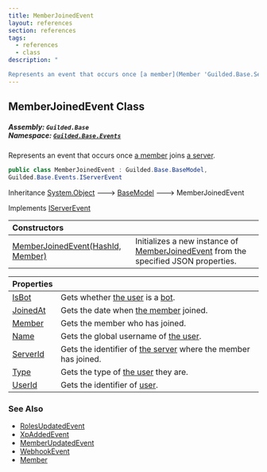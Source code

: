 ```yaml
---
title: MemberJoinedEvent
layout: references
section: references
tags:
  - references
  - class
description: "

Represents an event that occurs once [a member](Member 'Guilded.Base.Servers.Member') joins [a server](Server 'Guilded.Base.Servers.Server')."
---
```


## MemberJoinedEvent Class
##### **Assembly:** `Guilded.Base`<br/>**Namespace:** [`Guilded.Base.Events`](Guilded.Base.Events 'Guilded.Base.Events')

Represents an event that occurs once [a member](Member 'Guilded.Base.Servers.Member') joins [a server](Server 'Guilded.Base.Servers.Server').

```csharp
public class MemberJoinedEvent : Guilded.Base.BaseModel,
Guilded.Base.Events.IServerEvent
```

Inheritance [System.Object](https://docs.microsoft.com/en-us/dotnet/api/System.Object 'System.Object') &#129106; [BaseModel](BaseModel 'Guilded.Base.BaseModel') &#129106; MemberJoinedEvent

Implements [IServerEvent](IServerEvent 'Guilded.Base.Events.IServerEvent')

| Constructors | |
| :--- | :--- |
| [MemberJoinedEvent(HashId, Member)](MemberJoinedEvent.MemberJoinedEvent(HashId,Member) 'Guilded.Base.Events.MemberJoinedEvent.MemberJoinedEvent(Guilded.Base.HashId, Guilded.Base.Servers.Member)') | Initializes a new instance of [MemberJoinedEvent](MemberJoinedEvent 'Guilded.Base.Events.MemberJoinedEvent') from the specified JSON properties. |

| Properties | |
| :--- | :--- |
| [IsBot](MemberJoinedEvent.IsBot 'Guilded.Base.Events.MemberJoinedEvent.IsBot') | Gets whether [the user](User 'Guilded.Base.Users.User') is a [bot](UserType#Guilded.Base.Users.UserType.Bot 'Guilded.Base.Users.UserType.Bot'). |
| [JoinedAt](MemberJoinedEvent.JoinedAt 'Guilded.Base.Events.MemberJoinedEvent.JoinedAt') | Gets the date when [the member](Member 'Guilded.Base.Servers.Member') joined. |
| [Member](MemberJoinedEvent.Member 'Guilded.Base.Events.MemberJoinedEvent.Member') | Gets the member who has joined. |
| [Name](MemberJoinedEvent.Name 'Guilded.Base.Events.MemberJoinedEvent.Name') | Gets the global username of [the user](User 'Guilded.Base.Users.User'). |
| [ServerId](MemberJoinedEvent.ServerId 'Guilded.Base.Events.MemberJoinedEvent.ServerId') | Gets the identifier of [the server](Server 'Guilded.Base.Servers.Server') where the member has joined. |
| [Type](MemberJoinedEvent.Type 'Guilded.Base.Events.MemberJoinedEvent.Type') | Gets the type of [the user](User 'Guilded.Base.Users.User') they are. |
| [UserId](MemberJoinedEvent.UserId 'Guilded.Base.Events.MemberJoinedEvent.UserId') | Gets the identifier of [user](User 'Guilded.Base.Users.User'). |

### See Also
- [RolesUpdatedEvent](RolesUpdatedEvent 'Guilded.Base.Events.RolesUpdatedEvent')
- [XpAddedEvent](XpAddedEvent 'Guilded.Base.Events.XpAddedEvent')
- [MemberUpdatedEvent](MemberUpdatedEvent 'Guilded.Base.Events.MemberUpdatedEvent')
- [WebhookEvent](WebhookEvent 'Guilded.Base.Events.WebhookEvent')
- [Member](Member 'Guilded.Base.Servers.Member')